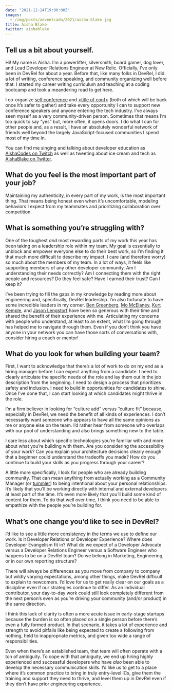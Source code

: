 ```yaml
---
date: "2021-12-24T19:00:00Z"
images:
  - /img/posts/adventcado/2021/aisha-blake.jpg
title: Aisha Blake
twitter: aishablake
---
```


## Tell us a bit about yourself.

Hi! My name is Aisha. I’m a powerlifter, silversmith, board gamer, dog lover, and Lead Developer Relations Engineer at New Relic. Officially, I’ve only been in DevRel for about a year. Before that, like many folks in DevRel, I did a lot of writing, conference speaking, and community organizing well before that. I started my career writing curriculum and teaching at a coding bootcamp and took a meandering road to get here.

I co-organize [self.conference](https://twitter.com/selfconference) and [&lt;title of conf>](https://twitter.com/TitleOfConf) (both of which will be back once it’s safer to gather) and take every opportunity I can to support new conference speakers and anyone entering the tech industry. I’ve always seen myself as a very community-driven person. Sometimes that means I’m too quick to say “yes” but, more often, it opens doors. I do what I can for other people and, as a result, I have an absolutely wonderful network of friends well beyond the largely JavaScript-focused communities I spend most of my time in. 

You can find me singing and talking about developer education as [AishaCodes on Twitch](https://www.twitch.tv/aishacodes) as well as tweeting about ice cream and tech as [AishaBlake on Twitter](https://twitter.com/AishaBlake).


## What do you feel is the most important part of your job?

Maintaining my authenticity, in every part of my work, is the most important thing. That means being honest even when it’s uncomfortable, modeling behaviors I expect from my teammates and prioritizing collaboration over competition.


## What is something you’re struggling with?

One of the toughest _and_ most rewarding parts of my work this year has been taking on a leadership role within my team. My goal is essentially to unblock and empower everyone else to do their best work, so I’m finding it that much more difficult to describe my impact. I care (and therefore worry) so much about the members of my team. In a lot of ways, it feels like supporting members of any other developer community. Am I understanding their needs correctly? Am I connecting them with the right people and resources? Do they feel safe? Have I earned their trust? Can I keep it?

I’ve been trying to fill the gaps in my knowledge by reading more about engineering and, specifically, DevRel leadership. I’m also fortunate to have some incredible leaders in my corner. [Ben Greenberg](https://twitter.com/RabbiGreenberg), [Mo McElaney](https://twitter.com/Mo_Mack), [Kurt Kemple](https://twitter.com/theworstdev), and [Jason Lengstorf](https://twitter.com/jlengstorf) have been so generous with their time and shared the benefit of their experience with me. Articulating my concerns with people who understand, at least to an extent, what I’m going through has helped me to navigate through them. Even if you don’t think you have anyone in your network you can have those sorts of conversations with, consider hiring a coach or mentor!


## What do you look for when building your team?

First, I want to acknowledge that there’s a lot of work to do on my end as a hiring manager before I can expect anything from a candidate. I need to clearly articulate the specific needs of the role and lay them out in the job description from the beginning. I need to design a process that prioritizes safety and inclusion. I need to build in opportunities for candidates to shine. Once I’ve done that, I can start looking at which candidates might thrive in the role.

I’m a firm believer in looking for “culture add” versus “culture fit” because, especially in DevRel, we need the benefit of all kinds of experiences. I don’t necessarily want someone who appears to have all the same opinions as me or anyone else on the team. I’d rather hear from someone who overlaps with our pool of understanding and also brings something new to the table.

I care less about which specific technologies you’re familiar with and more about what you’re building with them. Are you considering the accessibility of your work? Can you explain your architecture decisions clearly enough that a beginner could understand the tradeoffs you made? How do you continue to build your skills as you progress through your career?

A little more specifically, I look for people who are already building community. That can mean anything from actually working as a Community Manager (or [tummler](https://dangerouslyawesome.com/2014/04/community-management-tummling-a-tale-of-two-mindsets/)) to being intentional about your personal relationships. It’s likely that you’ll be working directly with internal and external developers at least part of the time. It’s even more likely that you’ll build some kind of content for them. To do that well over time, I think you need to be able to empathize with the people you’re building for.


## What’s one change you’d like to see in DevRel?

I’d like to see a little more consistency in the terms we use to define our work. Is it Developer Relations or Developer Experience? Where does Developer Evangelism fit in? What do we expect of a Developer Advocate versus a Developer Relations Engineer versus a Software Engineer who happens to be on a DevRel team? Do we belong in Marketing, Engineering, or in our own reporting structure?

There will always be differences as you move from company to company but wildly varying expectations, among other things, make DevRel difficult to explain to newcomers. I’d love for us to get really clear on our goals as a discipline even if our strategies continue to differ. As an individual contributor, your day-to-day work could still look completely different from the next person’s even as you’re driving your community (and/or product) in the same direction. 

I think this lack of clarity is often a more acute issue in early-stage startups because the burden is so often placed on a single person before there’s even a fully formed product. In that scenario, it takes a lot of experience and strength to avoid pitfalls like being expected to create a following from nothing, held to inappropriate metrics, and given too wide a range of responsibilities.

Even when there’s an established team, that team will often operate with a ton of ambiguity. To cope with that ambiguity, we end up hiring highly experienced and successful developers who have _also_ been able to develop the necessary communication skills. I’d like us to get to a place where it’s common practice to bring in truly entry-level ICs, give them the training and support they need to thrive, and level them up in DevRel even if they don’t have prior engineering experience.
